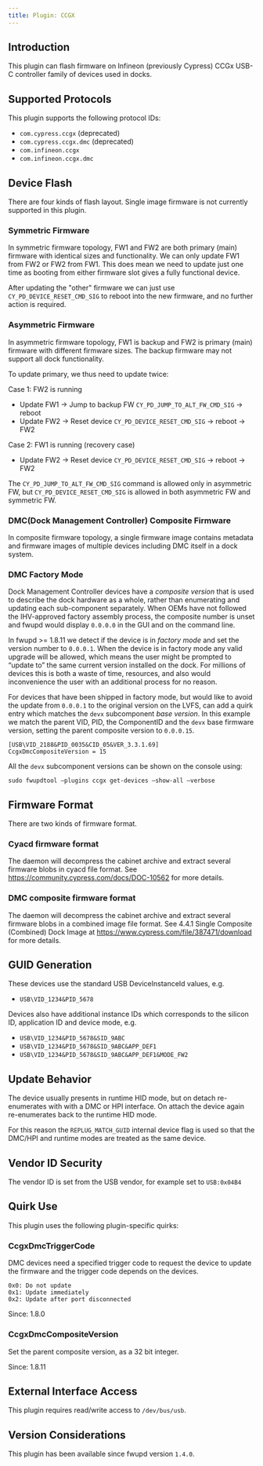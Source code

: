```yaml
---
title: Plugin: CCGX
---
```


## Introduction

This plugin can flash firmware on Infineon (previously Cypress) CCGx USB-C
controller family of devices used in docks.

## Supported Protocols

This plugin supports the following protocol IDs:

* `com.cypress.ccgx` (deprecated)
* `com.cypress.ccgx.dmc` (deprecated)
* `com.infineon.ccgx`
* `com.infineon.ccgx.dmc`

## Device Flash

There are four kinds of flash layout. Single image firmware is not currently
supported in this plugin.

### Symmetric Firmware

In symmetric firmware topology, FW1 and FW2 are both primary (main) firmware
with identical sizes and functionality. We can only update FW1 from FW2 or FW2
from FW1. This does mean we need to update just one time as booting from either
firmware slot gives a fully functional device.

After updating the "other" firmware we can just use `CY_PD_DEVICE_RESET_CMD_SIG`
to reboot into the new firmware, and no further action is required.

### Asymmetric Firmware

In asymmetric firmware topology, FW1 is backup and FW2 is primary (main)
firmware with different firmware sizes. The backup firmware may not support all
dock functionality.

To update primary, we thus need to update twice:

Case 1: FW2 is running

* Update FW1 -> Jump to backup FW `CY_PD_JUMP_TO_ALT_FW_CMD_SIG` -> reboot
* Update FW2 -> Reset device `CY_PD_DEVICE_RESET_CMD_SIG` -> reboot -> FW2

Case 2: FW1 is running (recovery case)

* Update FW2 ->  Reset device `CY_PD_DEVICE_RESET_CMD_SIG` -> reboot -> FW2

The `CY_PD_JUMP_TO_ALT_FW_CMD_SIG` command is allowed only in asymmetric FW, but
`CY_PD_DEVICE_RESET_CMD_SIG` is allowed in both asymmetric FW and symmetric FW.

### DMC(Dock Management Controller) Composite Firmware

In composite firmware topology, a single firmware image contains metadata and
firmware images of multiple devices including DMC itself in a dock system.

### DMC Factory Mode

Dock Management Controller devices have a *composite version* that is used to
describe the dock hardware as a whole, rather than enumerating and updating
each sub-component separately.
When OEMs have not followed the IHV-approved factory assembly process, the
composite number is unset and fwupd would display `0.0.0.0` in the GUI and
on the command line.

In fwupd >= 1.8.11 we detect if the device is in *factory mode* and set the
version number to `0.0.0.1`.
When the device is in factory mode any valid upgrade will be allowed, which
means the user might be prompted to “update to” the same current version
installed on the dock.
For millions of devices this is both a waste of time, resources, and also
would inconvenience the user with an additional process for no reason.

For devices that have been shipped in factory mode, but would like to avoid
the update from `0.0.0.1` to the original version on the LVFS, can add a
quirk entry which matches the `devx` subcomponent *base version*.
In this example we match the parent VID, PID, the ComponentID and the `devx`
base firmware version, setting the parent composite version to `0.0.0.15`.

    [USB\VID_2188&PID_0035&CID_05&VER_3.3.1.69]
    CcgxDmcCompositeVersion = 15

All the `devx` subcomponent versions can be shown on the console using:

    sudo fwupdtool –plugins ccgx get-devices –show-all –verbose

## Firmware Format

There are two kinds of firmware format.

### Cyacd firmware format

The daemon will decompress the cabinet archive and extract several firmware
blobs in cyacd file format. See <https://community.cypress.com/docs/DOC-10562>
for more details.

### DMC composite firmware format

The daemon will decompress the cabinet archive and extract several firmware
blobs in a combined image file format. See 4.4.1 Single Composite
(Combined) Dock Image at <https://www.cypress.com/file/387471/download>
for more details.

## GUID Generation

These devices use the standard USB DeviceInstanceId values, e.g.

* `USB\VID_1234&PID_5678`

Devices also have additional instance IDs which corresponds to the silicon ID,
application ID and device mode, e.g.

* `USB\VID_1234&PID_5678&SID_9ABC`
* `USB\VID_1234&PID_5678&SID_9ABC&APP_DEF1`
* `USB\VID_1234&PID_5678&SID_9ABC&APP_DEF1&MODE_FW2`

## Update Behavior

The device usually presents in runtime HID mode, but on detach re-enumerates
with with a DMC or HPI interface. On attach the device again re-enumerates
back to the runtime HID mode.

For this reason the `REPLUG_MATCH_GUID` internal device flag is used so that
the DMC/HPI and runtime modes are treated as the same device.

## Vendor ID Security

The vendor ID is set from the USB vendor, for example set to `USB:0x04B4`

## Quirk Use

This plugin uses the following plugin-specific quirks:

### CcgxDmcTriggerCode

DMC devices need a specified trigger code to request the device to update
the firmware and the trigger code depends on the devices.

    0x0: Do not update
    0x1: Update immediately
    0x2: Update after port disconnected

Since: 1.8.0

### CcgxDmcCompositeVersion

Set the parent composite version, as a 32 bit integer.

Since: 1.8.11

## External Interface Access

This plugin requires read/write access to `/dev/bus/usb`.

## Version Considerations

This plugin has been available since fwupd version `1.4.0`.
